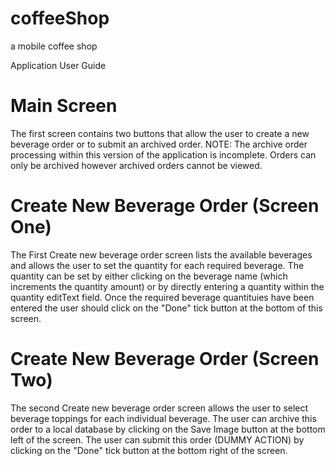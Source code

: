# coffeeShop
a mobile coffee shop


Application User Guide

Main Screen
===========
The first screen contains two buttons that allow the user to create a new beverage order or to submit an archived order.
NOTE: The archive order processing within this version of the application is incomplete. Orders can only be archived
however archived orders cannot be viewed.

Create New Beverage Order (Screen One)
=====================================
The First Create new beverage order screen lists the available beverages and allows the user to set the quantity for
each required beverage. The quantity can be set by either clicking on the beverage name (which increments the quantity amount) or by directly entering a quantity within the quantity editText field.
Once the required beverage quantituies have been entered the user should click on the "Done" tick button at the bottom of this screen.

Create New Beverage Order (Screen Two)
=====================================
The second Create new beverage order screen allows the user to select beverage toppings for each individual beverage.
The user can archive this order to a local database by clicking on the Save Image button at the bottom left of the screen.
The user can submit this order (DUMMY ACTION) by clicking on the "Done" tick button at the bottom right of the screen.

